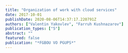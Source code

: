 ```yaml
---
title: "Organization of work with cloud services"
date: 2017-10-01
publishDate: 2020-08-06T14:37:17.220791Z
authors: ["Valentin Yakovlev", "Farruh Kushnazarov"]
publication_types: ["5"]
abstract: ""
featured: false
publication: "*FGBOU VO PGUPS*"
---
```



